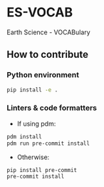 ES-VOCAB
========

Earth Science - VOCABulary

## How to contribute

### Python environment

```bash
pip install -e .
```

### Linters & code formatters

* If using pdm:

```bash
pdm install
pdm run pre-commit install
```
* Otherwise:

```bash
pip install pre-commit
pre-commit install
```